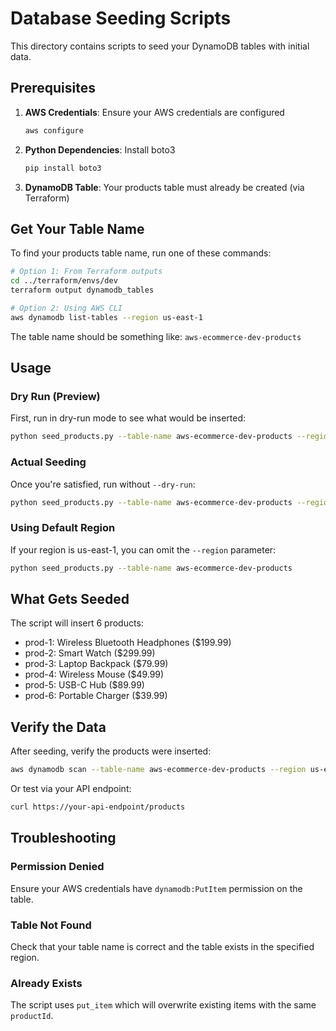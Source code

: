 # Database Seeding Scripts

This directory contains scripts to seed your DynamoDB tables with initial data.

## Prerequisites

1. **AWS Credentials**: Ensure your AWS credentials are configured

   ```bash
   aws configure
   ```

2. **Python Dependencies**: Install boto3

   ```bash
   pip install boto3
   ```

3. **DynamoDB Table**: Your products table must already be created (via Terraform)

## Get Your Table Name

To find your products table name, run one of these commands:

```bash
# Option 1: From Terraform outputs
cd ../terraform/envs/dev
terraform output dynamodb_tables

# Option 2: Using AWS CLI
aws dynamodb list-tables --region us-east-1
```

The table name should be something like: `aws-ecommerce-dev-products`

## Usage

### Dry Run (Preview)

First, run in dry-run mode to see what would be inserted:

```bash
python seed_products.py --table-name aws-ecommerce-dev-products --region us-east-1 --dry-run
```

### Actual Seeding

Once you're satisfied, run without `--dry-run`:

```bash
python seed_products.py --table-name aws-ecommerce-dev-products --region us-east-1
```

### Using Default Region

If your region is us-east-1, you can omit the `--region` parameter:

```bash
python seed_products.py --table-name aws-ecommerce-dev-products
```

## What Gets Seeded

The script will insert 6 products:

- prod-1: Wireless Bluetooth Headphones ($199.99)
- prod-2: Smart Watch ($299.99)
- prod-3: Laptop Backpack ($79.99)
- prod-4: Wireless Mouse ($49.99)
- prod-5: USB-C Hub ($89.99)
- prod-6: Portable Charger ($39.99)

## Verify the Data

After seeding, verify the products were inserted:

```bash
aws dynamodb scan --table-name aws-ecommerce-dev-products --region us-east-1
```

Or test via your API endpoint:

```bash
curl https://your-api-endpoint/products
```

## Troubleshooting

### Permission Denied

Ensure your AWS credentials have `dynamodb:PutItem` permission on the table.

### Table Not Found

Check that your table name is correct and the table exists in the specified region.

### Already Exists

The script uses `put_item` which will overwrite existing items with the same `productId`.
